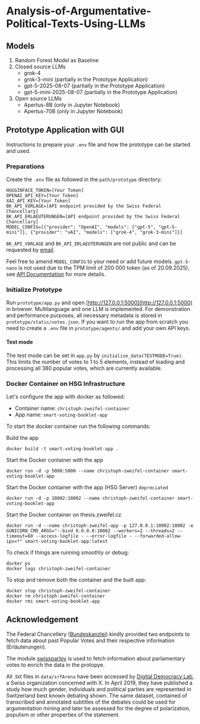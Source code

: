 # Analysis-of-Argumentative-Political-Texts-Using-LLMs

## Models
1. Random Forest Model as Baseline
2. Closed source LLMs 
   - grok-4
   - grok-3-mini (partially in the Prototype Application)
   - gpt-5-2025-08-07 (partially in the Prototype Application)
   - gpt-5-mini-2025-08-07 (partially in the Prototype Application)
3. Open source LLMs 
   - Apertus-8B (only in Jupyter Notebook)
   - Apertus-70B (only in Jupyter Notebook)

## Prototype Application with GUI
Instructions to prepare your `.env` file and how the prototype can be started and used.

### Preparations
Create the `.env` file as followed in the `path/prototype` directory:

```
HUGGINFACE_TOKEN=[Your Token]
OPENAI_API_KEY=[Your Token]
XAI_API_KEY=[Your Token]
BK_API_VORLAGE=[API endpoint provided by the Swiss Federal Chancellary]
BK_API_ERLAEUTERUNGEN=[API endpoint provided by the Swiss Federal Chancellary]
MODEL_CONFIG=[{"provider": "OpenAI", "models": ["gpt-5", "gpt-5-mini"]}, {"provider": "xAI", "models": ["grok-4", "grok-3-mini"]}]
```

`BK_API_VORLAGE` and `BK_API_ERLAEUTERUNGEN` are not public and can be requested by [email](support@bk.admin.ch). 

Feel free to amend `MODEL_CONFIG` to your need or add future models. `gpt-5-nano` is not used due to the TPM limit of 200 000 token (as of 20.09.2025), see [API Documentation](https://platform.openai.com/docs/models/gpt-5-nano) for more details.

### Initialize Prototype
Run `prototype/app.py` and open [http://127.0.0.1:5000](http://127.0.0.1:5000) in browser. Multilanguage and one LLM is implemented. For demonstration and performance purposes, all necessary metadata is stored in `prototype/static/votes.json`. If you want to run the app from scratch you need to create a `.env` file in `prototype/agents/` and add your own API keys.

#### Test mode
The test mode can be set in `app.py` by `initialize_data(TESTMODE=True)`. This limits the number of votes to 1 to 5 elements, instead of loading and processing all 380 popular votes, which are currently available.

### Docker Container on HSG Infrastructure
Let's configure the app with docker as followed:
- Container name: `christoph-zweifel-container`
- App name: `smart-voting-booklet-app`

To start the docker container run the following commands:

Build the app
```
docker build -t smart-voting-booklet-app .
```
Start the Docker container with the app
```
docker run -d -p 5000:5000 --name christoph-zweifel-container smart-voting-booklet-app
```
Start the Docker container with the app (HSG Server) `depreciated`
```
docker run -d -p 10002:10002 --name christoph-zweifel-container smart-voting-booklet-app
```
Start the Docker container on thesis.zweifel.cz
```
docker run -d --name christoph-zweifel-app -p 127.0.0.1:10002:10002 -e GUNICORN_CMD_ARGS="--bind 0.0.0.0:10002 --workers=2 --threads=2 --timeout=60 --access-logfile - --error-logfile - --forwarded-allow-ips=*" smart-voting-booklet-app:latest
```


To check if things are running smoothly or debug:
```
docker ps
docker logs christoph-zweifel-container
```

To stop and remove both the container and the built app:
```
docker stop christoph-zweifel-container
docker rm christoph-zweifel-container
docker rmi smart-voting-booklet-app
```

## Acknowledgement
The Federal Chancellery ([Bundeskanzlei](https://www.bk.admin.ch/bk/en/home.html)) kindly provided two endpoints to 
fetch data about past Popular Votes and their respective information (Erläuterungen).

The module [swissparlpy](https://github.com/metaodi/swissparlpy) is used to fetch information about parlamentary votes to enrich the data in the protopye.

All .txt files in `data/srfArena` have been accessed by 
[Digital Democracy Lab](https://digdemlab.io/eye/2019/04/27/srfarena.html), a Swiss 
organization concerned with X. In April 2019, they have published a study how much gender, individuals and 
political parties are represented in Switzerland best known debating shown. The same dataset, contained of transcribed 
and annotated subtitles of the debates could be used for argumentation mining and later be assessed for the degree of
polarization, populism or other properties of the statement.